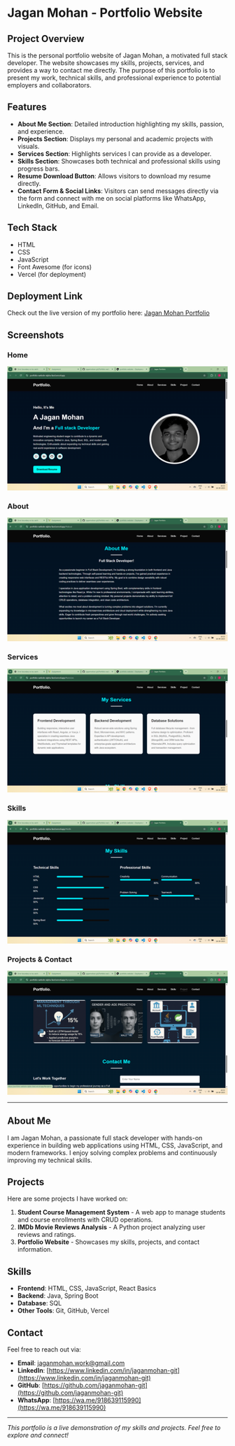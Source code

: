 # Jagan Mohan - Portfolio Website

## Project Overview
This is the personal portfolio website of Jagan Mohan, a motivated full stack developer. The website showcases my skills, projects, services, and provides a way to contact me directly. The purpose of this portfolio is to present my work, technical skills, and professional experience to potential employers and collaborators.

## Features
- **About Me Section**: Detailed introduction highlighting my skills, passion, and experience.
- **Projects Section**: Displays my personal and academic projects with visuals.
- **Services Section**: Highlights services I can provide as a developer.
- **Skills Section**: Showcases both technical and professional skills using progress bars.
- **Resume Download Button**: Allows visitors to download my resume directly.
- **Contact Form & Social Links**: Visitors can send messages directly via the form and connect with me on social platforms like WhatsApp, LinkedIn, GitHub, and Email.

## Tech Stack
- HTML
- CSS
- JavaScript
- Font Awesome (for icons)
- Vercel (for deployment)

## Deployment Link
Check out the live version of my portfolio here: [Jagan Mohan Portfolio](https://portfolio-website-alpha-liard.vercel.app/)

## Screenshots
### Home
![Home Page](./Screenshots/Home.png)

### About
![About Section](./Screenshots/About.png)

### Services
![Services Section](./Screenshots/Services.png)

### Skills
![Skills Section](./Screenshots/Skills.png)

### Projects & Contact
![Projects Section](./Screenshots/projects.png)

---

## About Me
I am Jagan Mohan, a passionate full stack developer with hands-on experience in building web applications using HTML, CSS, JavaScript, and modern frameworks. I enjoy solving complex problems and continuously improving my technical skills.  

## Projects
Here are some projects I have worked on:

1. **Student Course Management System** - A web app to manage students and course enrollments with CRUD operations.  
2. **IMDb Movie Reviews Analysis** - A Python project analyzing user reviews and ratings.  
3. **Portfolio Website** - Showcases my skills, projects, and contact information.  

## Skills
- **Frontend**: HTML, CSS, JavaScript, React Basics  
- **Backend**: Java, Spring Boot  
- **Database**: SQL  
- **Other Tools**: Git, GitHub, Vercel  

## Contact
Feel free to reach out via:

- **Email**: [jaganmohan.work@gmail.com](mailto:jaganmohan.work@gmail.com)  
- **LinkedIn**: [https://www.linkedin.com/in/jaganmohan-git](https://www.linkedin.com/in/jaganmohan-git)  
- **GitHub**: [https://github.com/jaganmohan-git](https://github.com/jaganmohan-git)  
- **WhatsApp**: [https://wa.me/918639115990](https://wa.me/918639115990)

---

*This portfolio is a live demonstration of my skills and projects. Feel free to explore and connect!*
